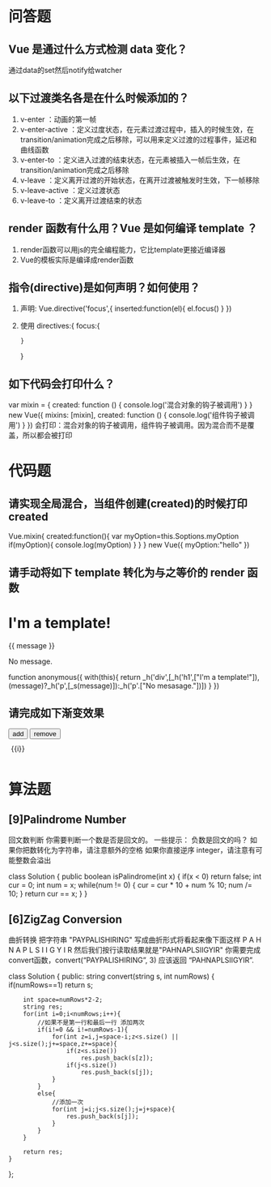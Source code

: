 # 问答题
## Vue 是通过什么方式检测 data 变化？
通过data的set然后notify给watcher

## 以下过渡类名各是在什么时候添加的？
1. v-enter      ：动画的第一帧
2. v-enter-active       ：定义过度状态，在元素过渡过程中，插入的时候生效，在transition/animation完成之后移除，可以用来定义过渡的过程事件，延迟和曲线函数
3. v-enter-to       ：定义进入过渡的结束状态，在元素被插入一帧后生效，在transition/animation完成之后移除
4. v-leave      ：定义离开过渡的开始状态，在离开过渡被触发时生效，下一帧移除
5. v-leave-active       ：定义过渡状态
6. v-leave-to       ：定义离开过渡结束的状态



## render 函数有什么用？Vue 是如何编译 template ？
1. render函数可以用js的完全编程能力，它比template更接近编译器
2. Vue的模板实际是编译成render函数

## 指令(directive)是如何声明？如何使用？
1. 声明:
   Vue.directive('focus',{
       inserted:function(el){
           el.focus()
       }
   })
2. 使用
   directives:{
       focus:{

       }
   }

## 如下代码会打印什么？
var mixin = {
   created: function () {
      console.log('混合对象的钩子被调用')
   }
}
new Vue({
   mixins: [mixin],
   created: function () {
      console.log('组件钩子被调用')
   }
})
会打印：混合对象的钩子被调用，组件钩子被调用。因为混合而不是覆盖，所以都会被打印

# 代码题
## 请实现全局混合，当组件创建(created)的时候打印 created
Vue.mixin{
    created:function(){
        var myOption=this.Soptions.myOption
        if(myOption){
            console.log(myOption)
        }
    }
}
new Vue({
    myOption:"hello"
})

## 请手动将如下 template 转化为与之等价的 render 函数
<div>
   <h1>I'm a template!</h1>
   <p v-if="message">
      {{ message }}
   </p>
   <p v-else>
      No message.
   </p>
</div>

function anonymous({
    with(this){
        return _h('div',[_h('h1',["I'm a template!"]),(message)?_h('p',[_s(message)]):_h('p'.["No mesasage."])])
    }
})

## 请完成如下渐变效果
<!DOCTYPE html>
<html lang="en">
<head>
    <meta charset="UTF-8">
    <meta name="viewport" content="width=device-width, initial-scale=1.0">
    <meta http-equiv="X-UA-Compatible" content="ie=edge">
    <title>Document</title>
    <script src="https://cdnjs.cloudflare.com/ajax/libs/jquery/3.4.1/jquery.js"></script>
    <script src="https://cdn.jsdelivr.net/npm/vue/dist/vue.js"></script>
    <style>
        span {
            margin: 10px 5px;
            display: inline-block;
        }
        .list-enter-active,
        .list-leave-active {
            transition: all 1s;
        }
        .list-enter,
        .list-leave-to {
            opacity: 0;
            transform: translateY(30px);
        }
    </style>
</head>
<body>
    <div id="app">
        <button @click="add">add</button>
        <button @click="remove">remove</button>
        <div>
            <transition-group name="list">
                <span v-for="i in a" :key="i">{{i}}</span>
            </transition-group>
        </div>
    </div>
    <script>
        var app = new Vue({
            el: "#app",
            data: {
                a: [1, 2, 3, 4, 5, 6, 7],
                maxnum: 10
            },
            methods: {
                randomIndex: function() {
                    return Math.floor(Math.random() * this.a.length)
                },
                add: function() {
                    this.a.splice(this.randomIndex(), 0, this.maxnum++)
                },
                remove: function() {
                    this.a.splice(this.randomIndex(), 1)
                },
            },
        })
    </script>
</body>
</html>

# 算法题
## [9]Palindrome Number
回文数判断
你需要判断一个数是否是回文的。
一些提示：
负数是回文的吗？
如果你把数转化为字符串，请注意额外的空格
如果你直接逆序 integer，请注意有可能整数会溢出


class Solution {
    public boolean isPalindrome(int x) {
        if(x < 0)
            return false;
        int cur = 0;
        int num = x;
        while(num != 0) {
            cur = cur * 10 + num % 10;
            num /= 10;
        }
        return cur == x;
    }
}


## [6]ZigZag Conversion
曲折转换
把字符串 "PAYPALISHIRING" 写成曲折形式将看起来像下面这样
P   A   H   N
A P L S I I G
Y   I   R
然后我们按行读取结果就是"PAHNAPLSIIGYIR"
你需要完成convert函数，convert(“PAYPALISHIRING”, 3) 应该返回 “PAHNAPLSIIGYIR”.

class Solution {
public:
    string convert(string s, int numRows) {
        if(numRows==1)
            return s;

        int space=numRows*2-2;
        string res;
        for(int i=0;i<numRows;i++){
            //如果不是第一行和最后一行 添加两次
            if(i!=0 && i!=numRows-1){
                for(int z=i,j=space-i;z<s.size() || j<s.size();j+=space,z+=space){
                    if(z<s.size())
                        res.push_back(s[z]);
                    if(j<s.size())
                        res.push_back(s[j]);
                }
            }
            else{
                //添加一次
                for(int j=i;j<s.size();j=j+space){
                    res.push_back(s[j]);
                }
            }
        }

        return res;
    }
};